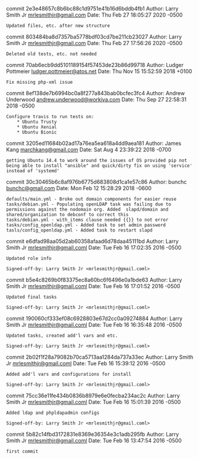 commit 2e3e48657c8b6bc88c1d9751e41b16d6bddb4fb1
Author: Larry Smith Jr <mrlesmithjr@gmail.com>
Date:   Thu Feb 27 18:05:27 2020 -0500

    Updated files, etc. after new structure

commit 803484ba8d7357ba5778bdf03cd7be211cb23027
Author: Larry Smith Jr <mrlesmithjr@gmail.com>
Date:   Thu Feb 27 17:56:26 2020 -0500

    Deleted old tests, etc. not needed

commit 70ab6ecb9dd5101189154f57453de23b86d99718
Author: Ludger Pottmeier <ludger.pottmeier@atos.net>
Date:   Thu Nov 15 15:52:59 2018 +0100

    Fix missing php-xml issue

commit 8ef138de7b6994bc0a8f277a843bab0bcfec3fc4
Author: Andrew Underwood <andrew.underwood@workiva.com>
Date:   Thu Sep 27 22:58:31 2018 -0500

    Configure travis to run tests on:
        * Ubuntu Trusty
        * Ubuntu Xenial
        * Ubuntu Bionic

commit 3205ed11684b02ad17a76ea5ea618a4dd9aea181
Author: James Kang <marchkang@gmail.com>
Date:   Sat Aug 4 23:39:22 2018 -0700

    getting Ubuntu 14.4 to work around the issues of OS provided pip not
    being able to install "ansible" and quick/dirty fix on using 'service'
    instead of 'systemd'

commit 30c30465b6c8af976b6775d683808d1ca1e57c86
Author: bunchc <bunchc@gmail.com>
Date:   Mon Feb 12 15:28:29 2018 -0600

    defaults/main.yml - Broke out domain components for easier reuse
    tasks/debian.yml - Populating openLDAP task was failing due to permissions against the nodomain org. Added  slapd/domain and shared/organization to debconf to correct this
    tasks/debian.yml - with_items clause needed {{}} to not error
    tasks/config_openldap.yml - Added task to set admin password
    tasls/config_openldap.yml - Added task to restart slapd

commit e6dfad98aa05d2ab60358afaad6d78daa45111bd
Author: Larry Smith Jr <mrlesmithjr@gmail.coml>
Date:   Tue Feb 16 17:02:35 2016 -0500

    Updated role info
    
    Signed-off-by: Larry Smith Jr <mrlesmithjr@gmail.coml>

commit b5e4c8269b0f83375ec8a60bc6f6496e0a1bde63
Author: Larry Smith Jr <mrlesmithjr@gmail.coml>
Date:   Tue Feb 16 17:01:52 2016 -0500

    Updated final tasks
    
    Signed-off-by: Larry Smith Jr <mrlesmithjr@gmail.coml>

commit 190060cf333ef08c6928803e67d2cc0a09274884
Author: Larry Smith Jr <mrlesmithjr@gmail.coml>
Date:   Tue Feb 16 16:35:48 2016 -0500

    Updated tasks, created add'l vars and etc.
    
    Signed-off-by: Larry Smith Jr <mrlesmithjr@gmail.coml>

commit 2b02f1f28a79082b70ca5713aa1284da737a33ec
Author: Larry Smith Jr <mrlesmithjr@gmail.coml>
Date:   Tue Feb 16 15:39:12 2016 -0500

    Added add'l vars and configurations for install
    
    Signed-off-by: Larry Smith Jr <mrlesmithjr@gmail.coml>

commit 75cc36e11fe434b0836b8979e6e0fecba234ac2c
Author: Larry Smith Jr <mrlesmithjr@gmail.coml>
Date:   Tue Feb 16 15:01:39 2016 -0500

    Added ldap and phpldapadmin configs
    
    Signed-off-by: Larry Smith Jr <mrlesmithjr@gmail.coml>

commit 5b82c14fbd3172831e8369e36354e3c1adb295fb
Author: Larry Smith Jr <mrlesmithjr@gmail.coml>
Date:   Tue Feb 16 13:47:54 2016 -0500

    first commit
